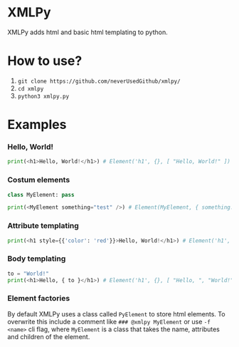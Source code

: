 # XMLPy
XMLPy adds html and basic html templating to python.

# How to use?

1. `git clone https://github.com/neverUsedGithub/xmlpy/`
2. `cd xmlpy`
3. `python3 xmlpy.py`

# Examples
### Hello, World!
```py
print(<h1>Hello, World!</h1>) # Element('h1', {}, [ "Hello, World!" ])
```

### Costum elements
```py
class MyElement: pass

print(<MyElement something="test" />) # Element(MyElement, { something: 'test' }, [])
```

### Attribute templating
```py
print(<h1 style={{'color': 'red'}}>Hello, World!</h1>) # Element('h1', { style: { color: 'red' } }, [ 'Hello, World!' ])
```

### Body templating
```py
to = "World!"
print(<h1>Hello, { to }</h1>) # Element('h1', {}, [ "Hello, ", "World!" ])
```

### Element factories
By default XMLPy uses a class called `PyElement` to store html elements. To overwrite this include a comment like `### @xmlpy MyElement` or use `-f <name>` cli flag, where `MyElement` is a class that takes the name, attributes and children of the element.